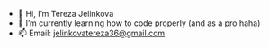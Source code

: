 - 👋 Hi, I’m Tereza Jelinkova
- 👀 I’m currently learning how to code properly (and as a pro haha)
- 📫 Email: jelinkovatereza36@gmail.com

